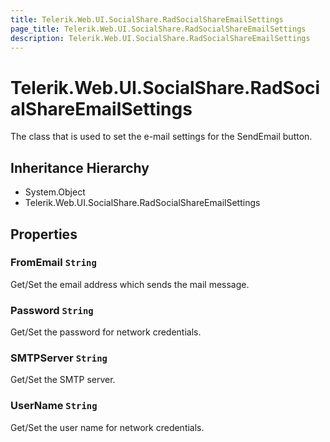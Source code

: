 ```yaml
---
title: Telerik.Web.UI.SocialShare.RadSocialShareEmailSettings
page_title: Telerik.Web.UI.SocialShare.RadSocialShareEmailSettings
description: Telerik.Web.UI.SocialShare.RadSocialShareEmailSettings
---
```


# Telerik.Web.UI.SocialShare.RadSocialShareEmailSettings

The class that is used to set the e-mail settings for the SendEmail button.

## Inheritance Hierarchy

* System.Object
* Telerik.Web.UI.SocialShare.RadSocialShareEmailSettings

## Properties

###  FromEmail `String`

Get/Set the email address which sends the mail message.

###  Password `String`

Get/Set the password for network credentials.

###  SMTPServer `String`

Get/Set the SMTP server.

###  UserName `String`

Get/Set the user name for network credentials.

